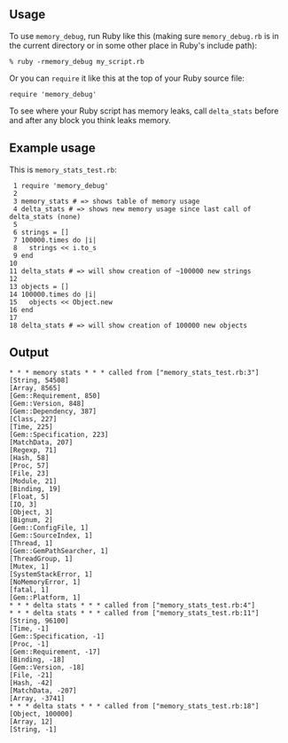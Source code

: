 ## Usage

To use `memory_debug`, run Ruby like this (making sure `memory_debug.rb` is in the current directory or in some other place in Ruby's include path):

    % ruby -rmemory_debug my_script.rb

Or you can `require` it like this at the top of your Ruby source file:

    require 'memory_debug'

To see where your Ruby script has memory leaks, call `delta_stats` before and after any block you think leaks memory.

## Example usage

This is `memory_stats_test.rb`:

     1 require 'memory_debug'
     2 
     3 memory_stats # => shows table of memory usage
     4 delta_stats # => shows new memory usage since last call of delta_stats (none)
     5 
     6 strings = []
     7 100000.times do |i|
     8   strings << i.to_s
     9 end
    10 
    11 delta_stats # => will show creation of ~100000 new strings
    12 
    13 objects = []
    14 100000.times do |i|
    15   objects << Object.new
    16 end
    17 
    18 delta_stats # => will show creation of 100000 new objects

## Output

    * * * memory stats * * * called from ["memory_stats_test.rb:3"]
    [String, 54508]
    [Array, 8565]
    [Gem::Requirement, 850]
    [Gem::Version, 848]
    [Gem::Dependency, 387]
    [Class, 227]
    [Time, 225]
    [Gem::Specification, 223]
    [MatchData, 207]
    [Regexp, 71]
    [Hash, 58]
    [Proc, 57]
    [File, 23]
    [Module, 21]
    [Binding, 19]
    [Float, 5]
    [IO, 3]
    [Object, 3]
    [Bignum, 2]
    [Gem::ConfigFile, 1]
    [Gem::SourceIndex, 1]
    [Thread, 1]
    [Gem::GemPathSearcher, 1]
    [ThreadGroup, 1]
    [Mutex, 1]
    [SystemStackError, 1]
    [NoMemoryError, 1]
    [fatal, 1]
    [Gem::Platform, 1]
    * * * delta stats * * * called from ["memory_stats_test.rb:4"]
    * * * delta stats * * * called from ["memory_stats_test.rb:11"]
    [String, 96100]
    [Time, -1]
    [Gem::Specification, -1]
    [Proc, -1]
    [Gem::Requirement, -17]
    [Binding, -18]
    [Gem::Version, -18]
    [File, -21]
    [Hash, -42]
    [MatchData, -207]
    [Array, -3741]
    * * * delta stats * * * called from ["memory_stats_test.rb:18"]
    [Object, 100000]
    [Array, 12]
    [String, -1]

